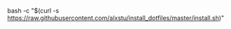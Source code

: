 


bash -c "$(curl -s https://raw.githubusercontent.com/alxstu/install_dotfiles/master/install.sh)"
